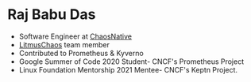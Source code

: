 # Raj Babu Das

- Software Engineer at [ChaosNative](https://chaosnative.com)
- [LitmusChaos](https://github.com/litmuschaos) team member
- Contributed to Prometheus & Kyverno
- Google Summer of Code 2020 Student- CNCF's Prometheus Project
- Linux Foundation Mentorship 2021 Mentee- CNCF's Keptn Project.
